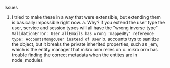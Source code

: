 Issues

1. I tried to make these in a way that were extensible, but extending them is basically impossible right now.
   a. Why? if you extend the user type the user, service and session types will all have the "wrong inverse type"
   `ValidationError: User.allEmails has wrong 'mappedBy' reference type: AccountsMongoUser instead of User`
   b. accounts trys to sanitize the object, but it breaks the private inherited properties, such as \_em, which is the entity manager that mikro orm relies on
   c. mikro orm has trouble finding the correct metadata when the entites are in node_modules
